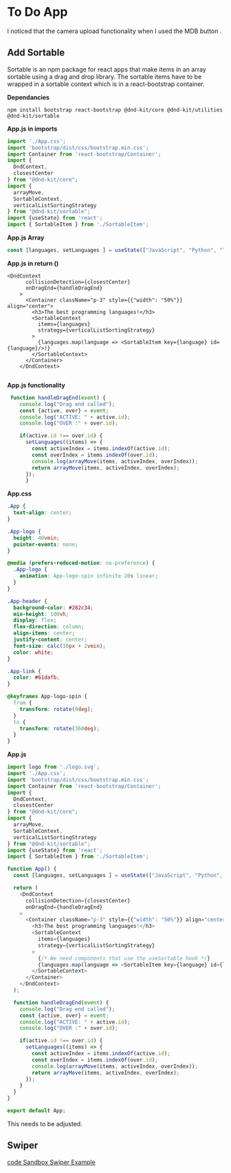 # To Do App 
I noticed that the camera upload functionality when I used the MDB button .
## Add Sortable

Sortable is an npm package for react apps that make items in an array sortable using a drag and drop library. The sortable items have to be wrapped in a sortable context which is in a react-bootstrap container. 

**Dependancies**

```
npm install bootstrap react-bootstrap @dnd-kit/core @dnd-kit/utilities @dnd-kit/sortable
```

**App.js in imports**

```js
import './App.css';
import 'bootstrap/dist/css/bootstrap.min.css';
import Container from 'react-bootstrap/Container';
import {
  DndContext,
  closestCenter
} from "@dnd-kit/core";
import {
  arrayMove,
  SortableContext,
  verticalListSortingStrategy
} from "@dnd-kit/sortable";
import {useState} from 'react';
import { SortableItem } from './SortableItem';
```

**App.js Array**

```js
const [languages, setLanguages ] = useState(["JavaScript", "Python", "TypeScript"]);
```

**App.js in return ()**

```<jsx>
<DndContext
      collisionDetection={closestCenter}
      onDragEnd={handleDragEnd}
    >
      <Container className="p-3" style={{"width": "50%"}} align="center">
        <h3>The best programming languages!</h3>
        <SortableContext
          items={languages}
          strategy={verticalListSortingStrategy}
        >
          {languages.map(language => <SortableItem key={language} id={language}/>)}
        </SortableContext>
      </Container>
    </DndContext>


```
**App.js functionality**

```js
 function handleDragEnd(event) {
    console.log("Drag end called");
    const {active, over} = event;
    console.log("ACTIVE: " + active.id);
    console.log("OVER :" + over.id);

    if(active.id !== over.id) {
      setLanguages((items) => {
        const activeIndex = items.indexOf(active.id);
        const overIndex = items.indexOf(over.id);
        console.log(arrayMove(items, activeIndex, overIndex));
        return arrayMove(items, activeIndex, overIndex);
      });
      }
```

**App.css**

```css
.App {
  text-align: center;
}

.App-logo {
  height: 40vmin;
  pointer-events: none;
}

@media (prefers-reduced-motion: no-preference) {
  .App-logo {
    animation: App-logo-spin infinite 20s linear;
  }
}

.App-header {
  background-color: #282c34;
  min-height: 100vh;
  display: flex;
  flex-direction: column;
  align-items: center;
  justify-content: center;
  font-size: calc(10px + 2vmin);
  color: white;
}

.App-link {
  color: #61dafb;
}

@keyframes App-logo-spin {
  from {
    transform: rotate(0deg);
  }
  to {
    transform: rotate(360deg);
  }
}
```

**App.js**

```js
import logo from './logo.svg';
import './App.css';
import 'bootstrap/dist/css/bootstrap.min.css';
import Container from 'react-bootstrap/Container';
import {
  DndContext,
  closestCenter
} from "@dnd-kit/core";
import {
  arrayMove,
  SortableContext,
  verticalListSortingStrategy
} from "@dnd-kit/sortable";
import {useState} from 'react';
import { SortableItem } from './SortableItem';

function App() {
  const [languages, setLanguages ] = useState(["JavaScript", "Python", "TypeScript"]);

  return (
    <DndContext
      collisionDetection={closestCenter}
      onDragEnd={handleDragEnd}
    >
      <Container className="p-3" style={{"width": "50%"}} align="center">
        <h3>The best programming languages!</h3>
        <SortableContext
          items={languages}
          strategy={verticalListSortingStrategy}
        >
          {/* We need components that use the useSortable hook */}
          {languages.map(language => <SortableItem key={language} id={language}/>)}
        </SortableContext>
      </Container>
    </DndContext>
  );

  function handleDragEnd(event) {
    console.log("Drag end called");
    const {active, over} = event;
    console.log("ACTIVE: " + active.id);
    console.log("OVER :" + over.id);

    if(active.id !== over.id) {
      setLanguages((items) => {
        const activeIndex = items.indexOf(active.id);
        const overIndex = items.indexOf(over.id);
        console.log(arrayMove(items, activeIndex, overIndex));
        return arrayMove(items, activeIndex, overIndex);
      });
    }
  }
}

export default App;
```

This needs to be adjusted. 

## Swiper
[code Sandbox Swiper Example](https://codesandbox.io/p/devbox/swiper-react-pagination-fraction-jt6zlg?file=%2Fsrc%2FApp.jsx)